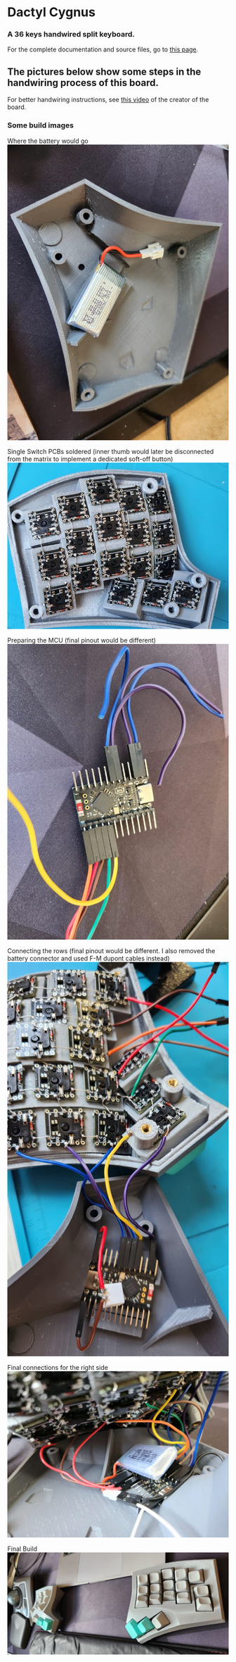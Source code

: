 # Dactyl Cygnus
### A 36 keys handwired split keyboard.

For the complete documentation and source files, go to [this page](../src/zmk/keyboards/cygnus/boards/shields/cygnus).

## The pictures below show some steps in the handwiring process of this board.

For better handwiring instructions, see [this video](https://youtu.be/h_ex-oMVOrI) of the creator of the board.

### Some build images

Where the battery would go
![img](../../img/cygnus/01.jpeg)

Single Switch PCBs soldered (inner thumb would later be disconnected from the matrix to implement a dedicated soft-off button)
![img](../../img/cygnus/02.jpeg)

Preparing the MCU (final pinout would be different)
![img](../../img/cygnus/03.jpeg)

Connecting the rows (final pinout would be different. I also removed the battery connector and used F-M dupont cables instead)
![img](../../img/cygnus/04.jpeg)

Final connections for the right side
![img](../../img/cygnus/05.jpeg)

Final Build
![img](../../img/cygnus/06.jpeg)
